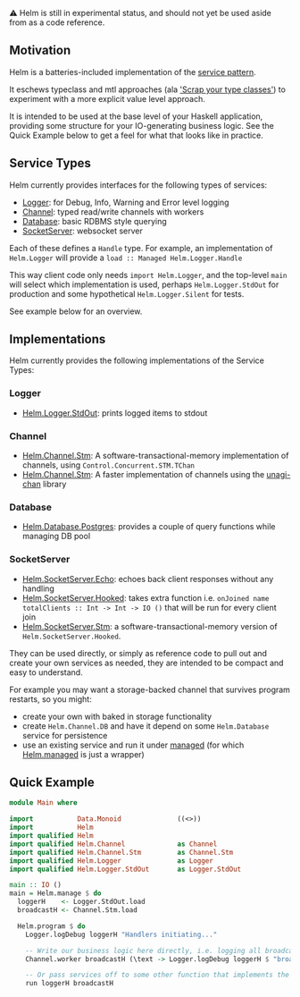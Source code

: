 :warning: Helm is still in experimental status, and should not yet be used aside from as a code reference.

## Motivation

Helm is a batteries-included implementation of the [service pattern](https://www.schoolofhaskell.com/user/meiersi/the-service-pattern).

It eschews typeclass and mtl approaches (ala ['Scrap your type classes'](http://www.haskellforall.com/2012/05/scrap-your-type-classes.html)) to experiment with a more explicit value level approach.

It is intended to be used at the base level of your Haskell application, providing some structure for your IO-generating business logic. See the Quick Example below to get a feel for what that looks like in practice.

## Service Types

Helm currently provides interfaces for the following types of services:

* [Logger](src/Helm/Logger.hs): for Debug, Info, Warning and Error level logging
* [Channel](src/Helm/Channel.hs): typed read/write channels with workers
* [Database](src/Helm/Database.hs): basic RDBMS style querying
* [SocketServer](src/Helm/SocketServer.hs): websocket server

Each of these defines a `Handle` type. For example, an implementation of `Helm.Logger` will provide a `load :: Managed Helm.Logger.Handle`

This way client code only needs `import Helm.Logger`, and the top-level `main` will select which implementation is used, perhaps `Helm.Logger.StdOut` for production and some hypothetical `Helm.Logger.Silent` for tests.

See example below for an overview.

## Implementations

Helm currently provides the following implementations of the Service Types:

### Logger
* [Helm.Logger.StdOut](src/Helm/Logger/StdOut.hs): prints logged items to stdout

### Channel
* [Helm.Channel.Stm](src/Helm/Channel/Stm.hs): A software-transactional-memory implementation of channels, using `Control.Concurrent.STM.TChan`
* [Helm.Channel.Stm](src/Helm/Channel/Stm.hs): A faster implementation of channels using the [unagi-chan](https://github.com/jberryman/unagi-chan) library

### Database
* [Helm.Database.Postgres](src/Helm/Database/Postgres.hs): provides a couple of query functions while managing DB pool

### SocketServer
* [Helm.SocketServer.Echo](src/Helm/SocketServer/Echo.hs): echoes back client responses without any handling
* [Helm.SocketServer.Hooked](src/Helm/SocketServer/Hooked.hs): takes extra function i.e. `onJoined name totalClients :: Int -> Int -> IO ()` that will be run for every client join
* [Helm.SocketServer.Stm](src/Helm/SocketServer/Hooked.hs): a software-transactional-memory version of `Helm.SocketServer.Hooked`.

They can be used directly, or simply as reference code to pull out and create your own services as needed, they are intended to be compact and easy to understand.

For example you may want a storage-backed channel that survives program restarts, so you might:

* create your own with baked in storage functionality
* create `Helm.Channel.DB` and have it depend on some `Helm.Database` service for persistence
* use an existing service and run it under [managed](https://hackage.haskell.org/package/managed) (for which [Helm.managed](https://github.com/supermario/helm/blob/master/src/Helm.hs#L85-L91) is just a wrapper)

## Quick Example

```haskell
module Main where

import           Data.Monoid              ((<>))
import           Helm
import qualified Helm
import qualified Helm.Channel             as Channel
import qualified Helm.Channel.Stm         as Channel.Stm
import qualified Helm.Logger              as Logger
import qualified Helm.Logger.StdOut       as Logger.StdOut

main :: IO ()
main = Helm.manage $ do
  loggerH    <- Logger.StdOut.load
  broadcastH <- Channel.Stm.load

  Helm.program $ do
    Logger.logDebug loggerH "Handlers initiating..."

    -- Write our business logic here directly, i.e. logging all broadcast messages
    Channel.worker broadcastH (\text -> Logger.logDebug loggerH $ "broadcast-worker:" <> text)

    -- Or pass services off to some other function that implements the relevant business logic for our app
    run loggerH broadcastH
```
